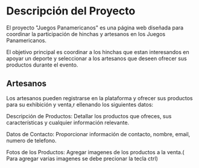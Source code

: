 # Descripción del Proyecto

El proyecto "Juegos Panamericanos" es una página web diseñada para coordinar la participación de hinchas y artesanos en los Juegos Panamericanos. 

El objetivo principal es coordinar a los hinchas que estan interesandos en apoyar un deporte y seleccionar a los artesanos que deseen ofrecer sus productos durante el evento.

## Artesanos
Los artesanos pueden registrarse en la plataforma y ofrecer sus productos para su exhibición y venta,r ellenando los siguientes datos:

Descripción de Productos: Detallar los productos que ofreces, sus características y cualquier información relevante.

Datos de Contacto:  Proporcionar información de contacto, nombre, email, numero de telefono.

Fotos de los Productos: Agregar imagenes de los productos a la venta.( Para agregar varias imagenes se debe precionar la tecla ctrl)

